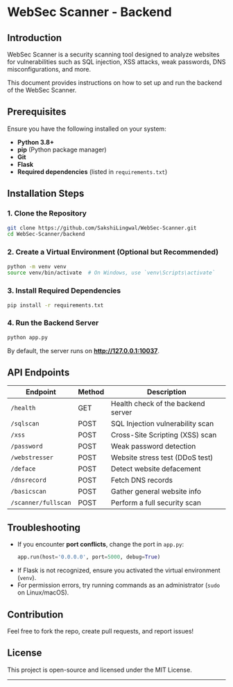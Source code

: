 # WebSec Scanner - Backend

## Introduction
WebSec Scanner is a security scanning tool designed to analyze websites for vulnerabilities such as SQL injection, XSS attacks, weak passwords, DNS misconfigurations, and more.

This document provides instructions on how to set up and run the backend of the WebSec Scanner.

## Prerequisites
Ensure you have the following installed on your system:
- **Python 3.8+**
- **pip** (Python package manager)
- **Git**
- **Flask**
- **Required dependencies** (listed in `requirements.txt`)

## Installation Steps

### 1. Clone the Repository
```bash
git clone https://github.com/SakshiLingwal/WebSec-Scanner.git
cd WebSec-Scanner/backend
```

### 2. Create a Virtual Environment (Optional but Recommended)
```bash
python -m venv venv
source venv/bin/activate  # On Windows, use `venv\Scripts\activate`
```

### 3. Install Required Dependencies
```bash
pip install -r requirements.txt
```

### 4. Run the Backend Server
```bash
python app.py
```

By default, the server runs on **http://127.0.0.1:10037**.

## API Endpoints

| Endpoint          | Method | Description                         |
|------------------|--------|-------------------------------------|
| `/health`        | GET    | Health check of the backend server |
| `/sqlscan`       | POST   | SQL Injection vulnerability scan   |
| `/xss`           | POST   | Cross-Site Scripting (XSS) scan    |
| `/password`      | POST   | Weak password detection            |
| `/webstresser`   | POST   | Website stress test (DDoS test)    |
| `/deface`        | POST   | Detect website defacement          |
| `/dnsrecord`     | POST   | Fetch DNS records                  |
| `/basicscan`     | POST   | Gather general website info        |
| `/scanner/fullscan` | POST | Perform a full security scan      |



## Troubleshooting
- If you encounter **port conflicts**, change the port in `app.py`:
  ```python
  app.run(host='0.0.0.0', port=5000, debug=True)
  ```
- If Flask is not recognized, ensure you activated the virtual environment (`venv`).
- For permission errors, try running commands as an administrator (`sudo` on Linux/macOS).

## Contribution
Feel free to fork the repo, create pull requests, and report issues!

## License
This project is open-source and licensed under the MIT License.

---

